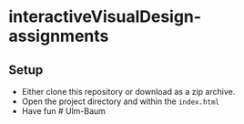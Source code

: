 # interactiveVisualDesign-assignments

## Setup

* Either clone this repository or download as a zip archive.
* Open the project directory and within the `index.html`
* Have fun
#   U l m - B a u m  
 
